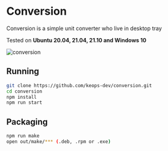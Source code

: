 # Conversion

Conversion is a simple unit converter who live in desktop tray

Tested on **Ubuntu 20.04, 21.04, 21.10 and Windows 10**

![conversion](https://user-images.githubusercontent.com/24753187/160116200-958f46c6-54c4-408a-8bc3-708a72939dff.png)

## Running

```sh
git clone https://github.com/keops-dev/conversion.git
cd conversion
npm install
npm run start
```

## Packaging

```sh
npm run make
open out/make/*** (.deb, .rpm or .exe)
```
